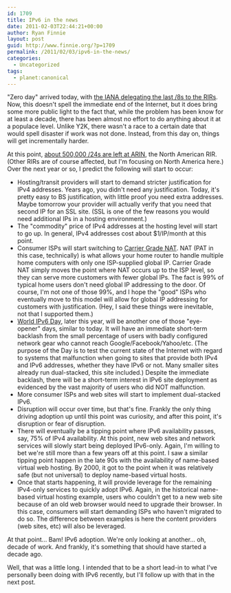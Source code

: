 ```yaml
---
id: 1709
title: IPv6 in the news
date: 2011-02-03T22:44:21+00:00
author: Ryan Finnie
layout: post
guid: http://www.finnie.org/?p=1709
permalink: /2011/02/03/ipv6-in-the-news/
categories:
  - Uncategorized
tags:
  - planet:canonical
---
```

"Zero day" arrived today, with [the IANA delegating the last /8s to the RIRs](http://www.nro.net/news/ipv4-free-pool-depleted). Now, this doesn't spell the immediate end of the Internet, but it does bring some more public light to the fact that, while the problem has been know for at least a decade, there has been almost no effort to do anything about it at a populace level. Unlike Y2K, there wasn't a race to a certain date that would spell disaster if work was not done. Instead, from this day on, things will get incrementally harder.

At this point, [about 500,000 /24s are left at ARIN](http://ipv6.he.net/), the North American RIR. (Other RIRs are of course affected, but I'm focusing on North America here.) Over the next year or so, I predict the following will start to occur:

  * Hosting/transit providers will start to demand stricter justification for IPv4 addresses. Years ago, you didn't need any justification. Today, it's pretty easy to BS justification, with little proof you need extra addresses. Maybe tomorrow your provider will actually verify that you need that second IP for an SSL site. (SSL is one of the few reasons you would need additional IPs in a hosting environment.)
  * The "commodity" price of IPv4 addresses at the hosting level will start to go up. In general, IPv4 addresses cost about $1/IP/month at this point.
  * Consumer ISPs will start switching to [Carrier Grade NAT](http://en.wikipedia.org/wiki/Carrier_Grade_NAT). NAT (PAT in this case, technically) is what allows your home router to handle multiple home computers with only one ISP-supplied global IP. Carrier Grade NAT simply moves the point where NAT occurs up to the ISP level, so they can serve more customers with fewer global IPs. The fact is 99% of typical home users don't need global IP addressing to the door. Of course, I'm not one of those 99%, and I hope the "good" ISPs who eventually move to this model will allow for global IP addressing for customers with justification. (Hey, I said these things were inevitable, not that I supported them.)
  * [World IPv6 Day](http://isoc.org/wp/worldipv6day/), later this year, will be another one of those "eye-opener" days, similar to today. It will have an immediate short-term backlash from the small percentage of users with badly configured network gear who cannot reach Google/Facebook/Yahoo/etc. (The purpose of the Day is to test the current state of the Internet with regard to systems that malfunction when going to sites that provide both IPv4 and IPv6 addresses, whether they have IPv6 or not. Many smaller sites already run dual-stacked, this site included.) Despite the immediate backlash, there will be a short-term interest in IPv6 site deployment as evidenced by the vast majority of users who did NOT malfunction.
  * More consumer ISPs and web sites will start to implement dual-stacked IPv6.
  * Disruption will occur over time, but that's fine. Frankly the only thing driving adoption up until this point was curiosity, and after this point, it's disruption or fear of disruption.
  * There will eventually be a tipping point where IPv6 availability passes, say, 75% of IPv4 availability. At this point, new web sites and network services will slowly start being deployed IPv6-only. Again, I'm willing to bet we're still more than a few years off at this point. I saw a similar tipping point happen in the late 90s with the availability of name-based virtual web hosting. By 2000, it got to the point when it was relatively safe (but not universal) to deploy name-based virtual hosts.
  * Once that starts happening, it will provide leverage for the remaining IPv4-only services to quickly adopt IPv6. Again, in the historical name-based virtual hosting example, users who couldn't get to a new web site because of an old web browser would need to upgrade their browser. In this case, consumers will start demanding ISPs who haven't migrated to do so. The difference between examples is here the content providers (web sites, etc) will also be leveraged.

At that point... Bam! IPv6 adoption. We're only looking at another... oh, decade of work. And frankly, it's something that should have started a decade ago.

Well, that was a little long. I intended that to be a short lead-in to what I've personally been doing with IPv6 recently, but I'll follow up with that in the next post.